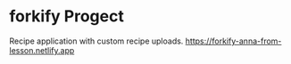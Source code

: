 # forkify Progect

Recipe application with custom recipe uploads.
https://forkify-anna-from-lesson.netlify.app
